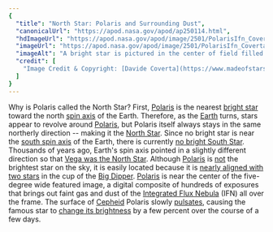 ```yaml
---
{
  "title": "North Star: Polaris and Surrounding Dust",
  "canonicalUrl": "https://apod.nasa.gov/apod/ap250114.html",
  "hdImageUrl": "https://apod.nasa.gov/apod/image/2501/PolarisIfn_Coverta_3050.jpg",
  "imageUrl": "https://apod.nasa.gov/apod/image/2501/PolarisIfn_Coverta_960.jpg",
  "imageAlt": "A bright star is pictured in the center of field filled with glowing gas and dust and other, more faint, stars. Please see the explanation for more detailed information.",
  "credit": [
    "Image Credit & Copyright: [Davide Coverta](https://www.madeofstars.net/home/aboutme)"
  ]
}
---
```


Why is Polaris called the North Star? First, [Polaris](https://en.wikipedia.org/wiki/Polaris) is the nearest [bright star](https://apod.nasa.gov/apod/ap221218.html) toward the north [spin axis](https://en.wikipedia.org/wiki/File:Planets_and_dwarf_planets%27_tilt_and_rotation_speed.webm) of the Earth. Therefore, as the [Earth](https://science.nasa.gov/earth/facts/) turns, stars appear to revolve around [Polaris](https://youtu.be/cDhSSxmk3PQ), but Polaris itself always stays in the same northerly direction -- making it the [North Star](https://earthsky.org/brightest-stars/polaris-the-present-day-north-star). Since no bright star is near the [south spin axis](https://apod.nasa.gov/apod/ap210101.html) of the Earth, there is currently [no bright South Star](https://astronomy.stackexchange.com/questions/6284/is-there-a-south-star). Thousands of years ago, Earth's spin axis pointed in a slightly different direction so that [Vega was the North Star](https://www.space.com/21719-vega.html). Although [Polaris](https://apod.nasa.gov/apod/ap150602.html) is [not](https://meowconnectioncom.files.wordpress.com/2017/02/296622-bigthumbnail.jpg) the brightest star on the sky, it is easily located because it is [nearly aligned with two stars](https://apod.nasa.gov/apod/ap201116.html) in the cup of the [Big Dipper](https://earthsky.org/favorite-star-patterns/big-and-little-dippers-highlight-northern-sky). [Polaris](https://upload.wikimedia.org/wikipedia/commons/c/cb/Ursa_Minor_IAU.svg) is near the center of the five-degree wide featured image, a digital composite of hundreds of exposures that brings out faint gas and dust of the [Integrated Flux Nebula](https://apod.nasa.gov/apod/ap170627.html) (IFN) all over the frame. The surface of [Cepheid](https://starchild.gsfc.nasa.gov/docs/StarChild/questions/cepheids.html) Polaris slowly [pulsates](https://youtu.be/7ohkKiZTJOg), causing the famous star to [change its brightness](https://youtu.be/q-szkabhXQQ) by a few percent over the course of a few days.
